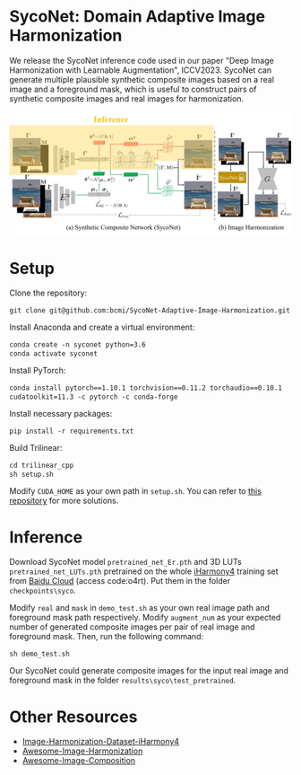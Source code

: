 # SycoNet: Domain Adaptive Image Harmonization

We release the SycoNet inference code used in our paper "Deep Image Harmonization with Learnable Augmentation", ICCV2023. SycoNet can generate multiple plausible synthetic composite images based on a real image and a foreground mask, which is useful to construct pairs of synthetic composite images and real images for harmonization. 

<div align="center">
	<img src="figures/flowchart..jpg" alt="SycoNet" width="800">
</div>

# Setup

Clone the repository:
```
git clone git@github.com:bcmi/SycoNet-Adaptive-Image-Harmonization.git
```
Install Anaconda and create a virtual environment:
```
conda create -n syconet python=3.6
conda activate syconet
```
Install PyTorch:
```
conda install pytorch==1.10.1 torchvision==0.11.2 torchaudio==0.10.1 cudatoolkit=11.3 -c pytorch -c conda-forge
```
Install necessary packages:
```
pip install -r requirements.txt
```
Build Trilinear:
```
cd trilinear_cpp
sh setup.sh
```
Modify `CUDA_HOME` as your own path in `setup.sh`. You can refer to [this repository](https://github.com/HuiZeng/Image-Adaptive-3DLUT) for more solutions.

# Inference

Download SycoNet model `pretrained_net_Er.pth` and 3D LUTs `pretrained_net_LUTs.pth` pretrained on the whole [iHarmony4](https://github.com/bcmi/Image-Harmonization-Dataset-iHarmony4) training set from [Baidu Cloud](https://pan.baidu.com/s/1wIWxb37yIVccxB0kM-FnnQ) (access code:o4rt). Put them in the folder `checkpoints\syco`. 

Modify `real` and `mask` in `demo_test.sh` as your own real image path and foreground mask path respectively. Modify  `augment_num` as your expected number of generated composite images per pair of real image and foreground mask. Then, run the following command:
```
sh demo_test.sh
```
Our SycoNet could generate composite images for the input real image and foreground mask in the folder `results\syco\test_pretrained`.

# Other Resources

+ [Image-Harmonization-Dataset-iHarmony4](https://github.com/bcmi/Image-Harmonization-Dataset-iHarmony4)
+ [Awesome-Image-Harmonization](https://github.com/bcmi/Awesome-Image-Harmonization)
+ [Awesome-Image-Composition](https://github.com/bcmi/Awesome-Image-Composition)



